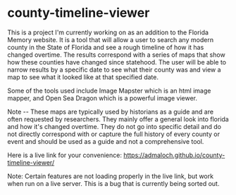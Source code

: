 # county-timeline-viewer

This is a project I'm currently working on as an addition to the Florida Memory website. It is a tool that will allow a user to search any modern county in the State of Florida and see a rough timeline of how it has changed overtime. The results correspond with a series of maps that show how these counties have changed since statehood. The user will be able to narrow results by a specific date to see what their county was and view a map to see what it looked like at that specified date.

Some of the tools used include Image Mapster which is an html image mapper, and Open Sea Dragon which is a powerful image viewer.

Note -- These maps are typically used by historians as a guide and are often requested by researchers. They mainly offer a general look into florida and how it's changed overtime. They do not go into specific detail and do not directly correspond with or capture the full history of every county or event and should be used as a guide and not a comprehensive tool. 

Here is a live link for your convenience:
https://admaloch.github.io/county-timeline-viewer/

Note: Certain features are not loading properly in the live link, but work when run on a live server. This is a bug that is currently being sorted out. 
